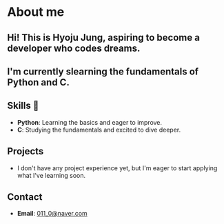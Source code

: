 # About me
## Hi! This is Hyoju Jung, aspiring to become a developer who codes dreams.
## I'm currently slearning the fundamentals of **Python** and **C**.

## Skills 🌱
- **Python**: Learning the basics and eager to improve.
- **C**: Studying the fundamentals and excited to dive deeper.

## Projects
- I don't have any project experience yet, but I'm eager to start applying what I've learning soon.

## Contact
- **Email**: 011_0@naver.com
